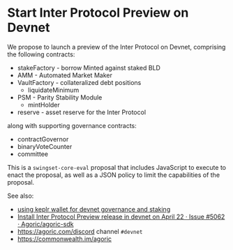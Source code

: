 # Start Inter Protocol Preview on Devnet

We propose to launch a preview of the Inter Protocol on Devnet,
comprising the following contracts:

  - stakeFactory - borrow Minted against staked BLD
  - AMM - Automated Market Maker
  - VaultFactory - collateralized debt positions
    - liquidateMinimum
  - PSM - Parity Stability Module
    - mintHolder
  - reserve - asset reserve for the Inter Protocol

along with supporting governance contracts:
  - contractGovernor
  - binaryVoteCounter
  - committee

This is a `swingset-core-eval` proposal that includes JavaScript to execute to enact the proposal, as well as a JSON policy to limit the capabilities of the proposal.

See also:
 - [using keplr wallet for devnet governance and staking](https://github.com/Agoric/documentation/issues/668)
 - [Install Inter Protocol Preview release in devnet on April 22 · Issue \#5062 · Agoric/agoric\-sdk](https://github.com/Agoric/agoric-sdk/issues/5062)
 - https://agoric.com/discord channel `#devnet`
 - https://commonwealth.im/agoric
